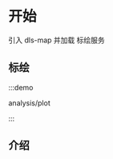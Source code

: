 <!--
 * @Author: Kang
 * @Date: 2024-09-11 16:54:34
 * @Last Modified by: Kang
 * @LastEditTime: 2024-11-04 15:17:44
-->

# 开始

引入 dls-map 并加载 标绘服务

## 标绘

:::demo 

analysis/plot

:::

## 介绍 